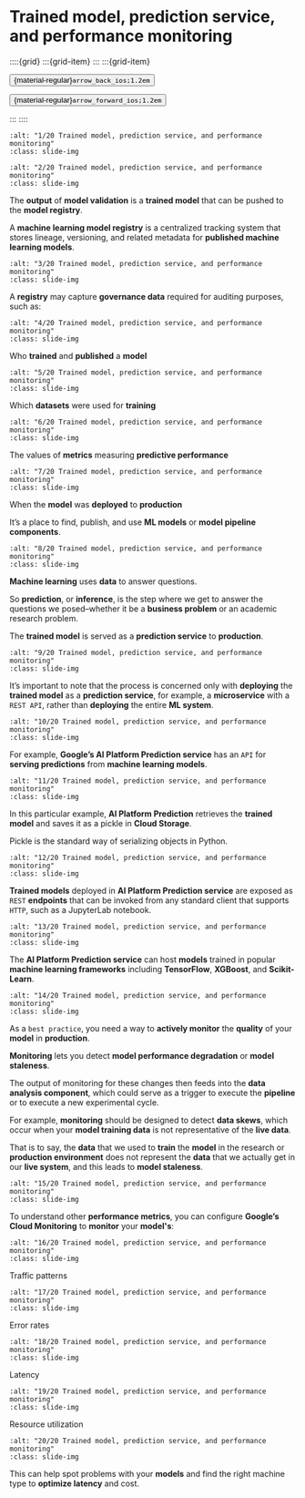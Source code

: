 # Trained model, prediction service, and performance monitoring

<aside class="margin sidebar">

::::{grid}
:::{grid-item}
:::
:::{grid-item}
<div id="slide-controls" class="btn-toolbar justify-content-between">

<button id="arrow_back" class="sd-btn">{material-regular}`arrow_back_ios;1.2em`</button>

<button id="arrow_forward" class="sd-btn">{material-regular}`arrow_forward_ios;1.2em`</button>
</div>
:::
::::
</aside>
<div class="slides">
<div>

```{image} ../../../images/gcp_courses/production_ml_systems/architecting_production_ml_s/trained_model_prediction_service_and_performance_mo/001.jpg
:alt: "1/20 Trained model, prediction service, and performance monitoring"
:class: slide-img
```
<div class="cell tag_remove-input tag_output_scroll docutils container">
<div class="cell_output docutils container">


</div>
</div>
</div>
</div>
<div class="slides">
<div>

```{image} ../../../images/gcp_courses/production_ml_systems/architecting_production_ml_s/trained_model_prediction_service_and_performance_mo/002.jpg
:alt: "2/20 Trained model, prediction service, and performance monitoring"
:class: slide-img
```
<div class="cell tag_remove-input tag_output_scroll docutils container">
<div class="cell_output docutils container">

The **output** of **model validation** is a **trained model** that can be pushed to the **model registry**. 

A **machine learning model registry** is a centralized tracking system that
stores lineage, versioning, and related metadata for **published machine learning models**.
</div>
</div>
</div>
</div>
<div class="slides">
<div>

```{image} ../../../images/gcp_courses/production_ml_systems/architecting_production_ml_s/trained_model_prediction_service_and_performance_mo/003.jpg
:alt: "3/20 Trained model, prediction service, and performance monitoring"
:class: slide-img
```
<div class="cell tag_remove-input tag_output_scroll docutils container">
<div class="cell_output docutils container">

A **registry** may capture **governance data** required for auditing purposes, such as:
</div>
</div>
</div>
</div>
<div class="slides">
<div>

```{image} ../../../images/gcp_courses/production_ml_systems/architecting_production_ml_s/trained_model_prediction_service_and_performance_mo/004.jpg
:alt: "4/20 Trained model, prediction service, and performance monitoring"
:class: slide-img
```
<div class="cell tag_remove-input tag_output_scroll docutils container">
<div class="cell_output docutils container">

Who **trained** and **published** a **model**
</div>
</div>
</div>
</div>
<div class="slides">
<div>

```{image} ../../../images/gcp_courses/production_ml_systems/architecting_production_ml_s/trained_model_prediction_service_and_performance_mo/005.jpg
:alt: "5/20 Trained model, prediction service, and performance monitoring"
:class: slide-img
```
<div class="cell tag_remove-input tag_output_scroll docutils container">
<div class="cell_output docutils container">

Which **datasets** were used for **training**
</div>
</div>
</div>
</div>
<div class="slides">
<div>

```{image} ../../../images/gcp_courses/production_ml_systems/architecting_production_ml_s/trained_model_prediction_service_and_performance_mo/006.jpg
:alt: "6/20 Trained model, prediction service, and performance monitoring"
:class: slide-img
```
<div class="cell tag_remove-input tag_output_scroll docutils container">
<div class="cell_output docutils container">

The values of **metrics** measuring **predictive performance**
</div>
</div>
</div>
</div>
<div class="slides">
<div>

```{image} ../../../images/gcp_courses/production_ml_systems/architecting_production_ml_s/trained_model_prediction_service_and_performance_mo/007.jpg
:alt: "7/20 Trained model, prediction service, and performance monitoring"
:class: slide-img
```
<div class="cell tag_remove-input tag_output_scroll docutils container">
<div class="cell_output docutils container">

When the **model** was **deployed** to **production**

It’s a place to find, publish, and use **ML models** or **model pipeline components**.
</div>
</div>
</div>
</div>
<div class="slides">
<div>

```{image} ../../../images/gcp_courses/production_ml_systems/architecting_production_ml_s/trained_model_prediction_service_and_performance_mo/008.jpg
:alt: "8/20 Trained model, prediction service, and performance monitoring"
:class: slide-img
```
<div class="cell tag_remove-input tag_output_scroll docutils container">
<div class="cell_output docutils container">

**Machine learning** uses **data** to answer questions. 

So **prediction**, or **inference**, is the step where we get to answer the questions we posed–whether it be a **business problem** or an academic research problem. 

The **trained model** is served as a **prediction service** to **production**.
</div>
</div>
</div>
</div>
<div class="slides">
<div>

```{image} ../../../images/gcp_courses/production_ml_systems/architecting_production_ml_s/trained_model_prediction_service_and_performance_mo/009.jpg
:alt: "9/20 Trained model, prediction service, and performance monitoring"
:class: slide-img
```
<div class="cell tag_remove-input tag_output_scroll docutils container">
<div class="cell_output docutils container">

It’s important to note that the process is concerned only with **deploying** the **trained model** as a **prediction service**, for example, a **microservice** with a `REST API`, rather than **deploying** the entire **ML system**.
</div>
</div>
</div>
</div>
<div class="slides">
<div>

```{image} ../../../images/gcp_courses/production_ml_systems/architecting_production_ml_s/trained_model_prediction_service_and_performance_mo/010.jpg
:alt: "10/20 Trained model, prediction service, and performance monitoring"
:class: slide-img
```
<div class="cell tag_remove-input tag_output_scroll docutils container">
<div class="cell_output docutils container">

For example, **Google’s AI Platform Prediction service** has an `API` for **serving predictions** from **machine learning models**.
</div>
</div>
</div>
</div>
<div class="slides">
<div>

```{image} ../../../images/gcp_courses/production_ml_systems/architecting_production_ml_s/trained_model_prediction_service_and_performance_mo/011.jpg
:alt: "11/20 Trained model, prediction service, and performance monitoring"
:class: slide-img
```
<div class="cell tag_remove-input tag_output_scroll docutils container">
<div class="cell_output docutils container">

In this particular example, **AI Platform Prediction** retrieves the **trained model** and saves it as a pickle in **Cloud Storage**. 

Pickle is the standard way of serializing objects in Python.
</div>
</div>
</div>
</div>
<div class="slides">
<div>

```{image} ../../../images/gcp_courses/production_ml_systems/architecting_production_ml_s/trained_model_prediction_service_and_performance_mo/012.jpg
:alt: "12/20 Trained model, prediction service, and performance monitoring"
:class: slide-img
```
<div class="cell tag_remove-input tag_output_scroll docutils container">
<div class="cell_output docutils container">

**Trained models** deployed in **AI Platform Prediction service** are exposed as `REST` **endpoints** that can be invoked from any standard client that supports `HTTP`, such as a JupyterLab notebook.
</div>
</div>
</div>
</div>
<div class="slides">
<div>

```{image} ../../../images/gcp_courses/production_ml_systems/architecting_production_ml_s/trained_model_prediction_service_and_performance_mo/013.jpg
:alt: "13/20 Trained model, prediction service, and performance monitoring"
:class: slide-img
```
<div class="cell tag_remove-input tag_output_scroll docutils container">
<div class="cell_output docutils container">

The **AI Platform Prediction service** can host **models** trained in popular **machine learning frameworks** including **TensorFlow**, **XGBoost**, and **Scikit-Learn**.
</div>
</div>
</div>
</div>
<div class="slides">
<div>

```{image} ../../../images/gcp_courses/production_ml_systems/architecting_production_ml_s/trained_model_prediction_service_and_performance_mo/014.jpg
:alt: "14/20 Trained model, prediction service, and performance monitoring"
:class: slide-img
```
<div class="cell tag_remove-input tag_output_scroll docutils container">
<div class="cell_output docutils container">

As a `best practice`, you need a way to **actively monitor** the **quality** of your **model** in **production**. 

**Monitoring** lets you detect **model performance degradation** or **model staleness**.

The output of monitoring for these changes then feeds into the **data analysis component**, which could serve as a trigger to execute the **pipeline** or to execute a new experimental cycle.

For example, **monitoring** should be designed to detect **data skews**, which occur when your **model training data** is not representative of the **live data**. 

That is to say, the **data** that we used to **train** the **model** in the research or **production environment** does not represent the **data** that we actually get in our **live system**, and this leads to **model staleness**.
</div>
</div>
</div>
</div>
<div class="slides">
<div>

```{image} ../../../images/gcp_courses/production_ml_systems/architecting_production_ml_s/trained_model_prediction_service_and_performance_mo/015.jpg
:alt: "15/20 Trained model, prediction service, and performance monitoring"
:class: slide-img
```
<div class="cell tag_remove-input tag_output_scroll docutils container">
<div class="cell_output docutils container">

To understand other **performance metrics**, you can configure **Google’s Cloud
Monitoring** to **monitor** your **model's**:
</div>
</div>
</div>
</div>
<div class="slides">
<div>

```{image} ../../../images/gcp_courses/production_ml_systems/architecting_production_ml_s/trained_model_prediction_service_and_performance_mo/016.jpg
:alt: "16/20 Trained model, prediction service, and performance monitoring"
:class: slide-img
```
<div class="cell tag_remove-input tag_output_scroll docutils container">
<div class="cell_output docutils container">

Traffic patterns
</div>
</div>
</div>
</div>
<div class="slides">
<div>

```{image} ../../../images/gcp_courses/production_ml_systems/architecting_production_ml_s/trained_model_prediction_service_and_performance_mo/017.jpg
:alt: "17/20 Trained model, prediction service, and performance monitoring"
:class: slide-img
```
<div class="cell tag_remove-input tag_output_scroll docutils container">
<div class="cell_output docutils container">

Error rates
</div>
</div>
</div>
</div>
<div class="slides">
<div>

```{image} ../../../images/gcp_courses/production_ml_systems/architecting_production_ml_s/trained_model_prediction_service_and_performance_mo/018.jpg
:alt: "18/20 Trained model, prediction service, and performance monitoring"
:class: slide-img
```
<div class="cell tag_remove-input tag_output_scroll docutils container">
<div class="cell_output docutils container">

Latency
</div>
</div>
</div>
</div>
<div class="slides">
<div>

```{image} ../../../images/gcp_courses/production_ml_systems/architecting_production_ml_s/trained_model_prediction_service_and_performance_mo/019.jpg
:alt: "19/20 Trained model, prediction service, and performance monitoring"
:class: slide-img
```
<div class="cell tag_remove-input tag_output_scroll docutils container">
<div class="cell_output docutils container">

Resource utilization
</div>
</div>
</div>
</div>
<div class="slides">
<div>

```{image} ../../../images/gcp_courses/production_ml_systems/architecting_production_ml_s/trained_model_prediction_service_and_performance_mo/020.jpg
:alt: "20/20 Trained model, prediction service, and performance monitoring"
:class: slide-img
```
<div class="cell tag_remove-input tag_output_scroll docutils container">
<div class="cell_output docutils container">

This can help spot problems with your **models** and find the right machine type to
**optimize latency** and cost.
</div>
</div>
</div>
</div>
